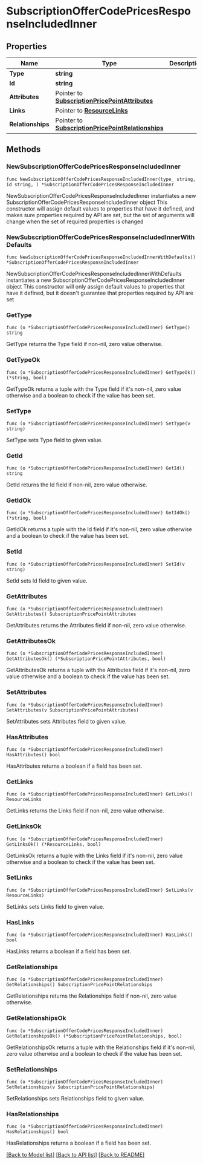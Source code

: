 # SubscriptionOfferCodePricesResponseIncludedInner

## Properties

Name | Type | Description | Notes
------------ | ------------- | ------------- | -------------
**Type** | **string** |  | 
**Id** | **string** |  | 
**Attributes** | Pointer to [**SubscriptionPricePointAttributes**](SubscriptionPricePointAttributes.md) |  | [optional] 
**Links** | Pointer to [**ResourceLinks**](ResourceLinks.md) |  | [optional] 
**Relationships** | Pointer to [**SubscriptionPricePointRelationships**](SubscriptionPricePointRelationships.md) |  | [optional] 

## Methods

### NewSubscriptionOfferCodePricesResponseIncludedInner

`func NewSubscriptionOfferCodePricesResponseIncludedInner(type_ string, id string, ) *SubscriptionOfferCodePricesResponseIncludedInner`

NewSubscriptionOfferCodePricesResponseIncludedInner instantiates a new SubscriptionOfferCodePricesResponseIncludedInner object
This constructor will assign default values to properties that have it defined,
and makes sure properties required by API are set, but the set of arguments
will change when the set of required properties is changed

### NewSubscriptionOfferCodePricesResponseIncludedInnerWithDefaults

`func NewSubscriptionOfferCodePricesResponseIncludedInnerWithDefaults() *SubscriptionOfferCodePricesResponseIncludedInner`

NewSubscriptionOfferCodePricesResponseIncludedInnerWithDefaults instantiates a new SubscriptionOfferCodePricesResponseIncludedInner object
This constructor will only assign default values to properties that have it defined,
but it doesn't guarantee that properties required by API are set

### GetType

`func (o *SubscriptionOfferCodePricesResponseIncludedInner) GetType() string`

GetType returns the Type field if non-nil, zero value otherwise.

### GetTypeOk

`func (o *SubscriptionOfferCodePricesResponseIncludedInner) GetTypeOk() (*string, bool)`

GetTypeOk returns a tuple with the Type field if it's non-nil, zero value otherwise
and a boolean to check if the value has been set.

### SetType

`func (o *SubscriptionOfferCodePricesResponseIncludedInner) SetType(v string)`

SetType sets Type field to given value.


### GetId

`func (o *SubscriptionOfferCodePricesResponseIncludedInner) GetId() string`

GetId returns the Id field if non-nil, zero value otherwise.

### GetIdOk

`func (o *SubscriptionOfferCodePricesResponseIncludedInner) GetIdOk() (*string, bool)`

GetIdOk returns a tuple with the Id field if it's non-nil, zero value otherwise
and a boolean to check if the value has been set.

### SetId

`func (o *SubscriptionOfferCodePricesResponseIncludedInner) SetId(v string)`

SetId sets Id field to given value.


### GetAttributes

`func (o *SubscriptionOfferCodePricesResponseIncludedInner) GetAttributes() SubscriptionPricePointAttributes`

GetAttributes returns the Attributes field if non-nil, zero value otherwise.

### GetAttributesOk

`func (o *SubscriptionOfferCodePricesResponseIncludedInner) GetAttributesOk() (*SubscriptionPricePointAttributes, bool)`

GetAttributesOk returns a tuple with the Attributes field if it's non-nil, zero value otherwise
and a boolean to check if the value has been set.

### SetAttributes

`func (o *SubscriptionOfferCodePricesResponseIncludedInner) SetAttributes(v SubscriptionPricePointAttributes)`

SetAttributes sets Attributes field to given value.

### HasAttributes

`func (o *SubscriptionOfferCodePricesResponseIncludedInner) HasAttributes() bool`

HasAttributes returns a boolean if a field has been set.

### GetLinks

`func (o *SubscriptionOfferCodePricesResponseIncludedInner) GetLinks() ResourceLinks`

GetLinks returns the Links field if non-nil, zero value otherwise.

### GetLinksOk

`func (o *SubscriptionOfferCodePricesResponseIncludedInner) GetLinksOk() (*ResourceLinks, bool)`

GetLinksOk returns a tuple with the Links field if it's non-nil, zero value otherwise
and a boolean to check if the value has been set.

### SetLinks

`func (o *SubscriptionOfferCodePricesResponseIncludedInner) SetLinks(v ResourceLinks)`

SetLinks sets Links field to given value.

### HasLinks

`func (o *SubscriptionOfferCodePricesResponseIncludedInner) HasLinks() bool`

HasLinks returns a boolean if a field has been set.

### GetRelationships

`func (o *SubscriptionOfferCodePricesResponseIncludedInner) GetRelationships() SubscriptionPricePointRelationships`

GetRelationships returns the Relationships field if non-nil, zero value otherwise.

### GetRelationshipsOk

`func (o *SubscriptionOfferCodePricesResponseIncludedInner) GetRelationshipsOk() (*SubscriptionPricePointRelationships, bool)`

GetRelationshipsOk returns a tuple with the Relationships field if it's non-nil, zero value otherwise
and a boolean to check if the value has been set.

### SetRelationships

`func (o *SubscriptionOfferCodePricesResponseIncludedInner) SetRelationships(v SubscriptionPricePointRelationships)`

SetRelationships sets Relationships field to given value.

### HasRelationships

`func (o *SubscriptionOfferCodePricesResponseIncludedInner) HasRelationships() bool`

HasRelationships returns a boolean if a field has been set.


[[Back to Model list]](../README.md#documentation-for-models) [[Back to API list]](../README.md#documentation-for-api-endpoints) [[Back to README]](../README.md)


